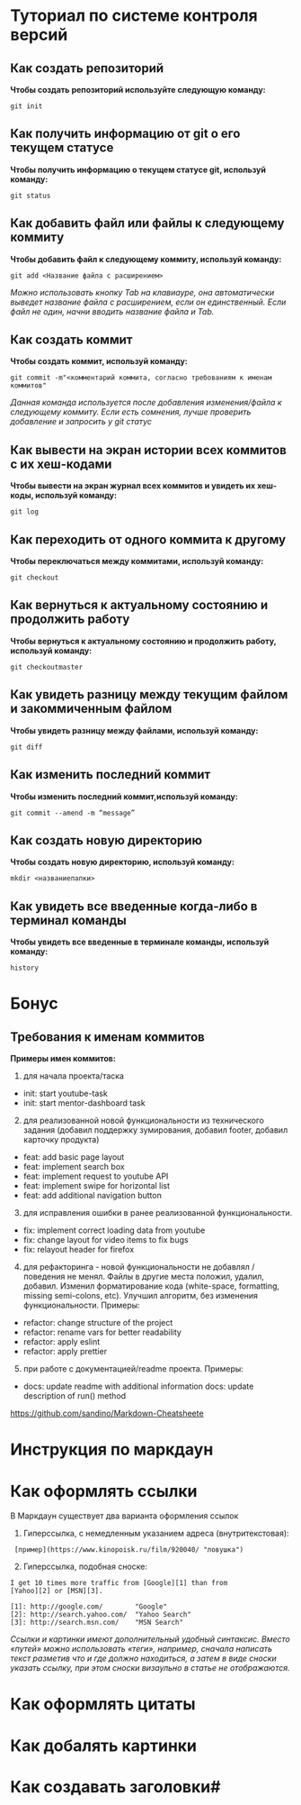 # Туториал по системе контроля версий #

## Как создать репозиторий ##

**Чтобы создать репозиторий используйте следующую команду:**

```
git init
```
## Как получить информацию от git о его текущем статусе ##
**Чтобы получить информацию о текущем статусе git, используй команду:**
```
git status
```
## Как добавить файл или файлы к следующему коммиту  ##
**Чтобы добавить файл к следующему коммиту, используй команду:**
```
git add <Название файла с расширением>
```
*Можно использовать кнопку Tab на клавиауре, она автоматически выведет название файла с расширением, если он единственный. Если файл не один, начни вводить название файла и Tab.*

## Как создать коммит ##
**Чтобы создать коммит, используй команду:**
```
git commit -m"<комментарий коммита, согласно требованиям к именам коммитов"
```
*Данная команда используется после добавления изменения/файла к следующему коммиту. Если есть сомнения, лучше проверить добавление и запросить у git статус*
## Как вывести на экран истории всех коммитов с их хеш-кодами ##
**Чтобы вывести на экран журнал всех коммитов и увидеть их хеш-коды, используй команду:**
```
git log
```
## Как переходить от одного коммита к другому ##
**Чтобы переключаться между коммитами, используй команду:**
```
git checkout
```
## Как вернуться к актуальному состоянию и продолжить работу ##
**Чтобы вернуться к актуальному состоянию и продолжить работу, используй команду:**
```
git checkoutmaster
```
## Как увидеть разницу между текущим файлом и закоммиченным файлом ##
**Чтобы увидеть разницу между файлами, используй команду:**
```
git diff
```
## Как изменить последний коммит ##
**Чтобы изменить последний коммит,используй команду:**
```
git commit --amend -m “message”
```
## Как создать новую директорию ##
**Чтобы создать новую директорию, используй команду:**
```
mkdir <названиепапки>
```
## Как увидеть все введенные когда-либо в терминал команды ##
**Чтобы увидеть все введенные в терминале команды, используй команду:**
```
history
```
# Бонус #
## Требования к именам коммитов ##
**Примеры имен коммитов:**
1. для начала проекта/таска
* init: start youtube-task
* init: start mentor-dashboard task
2. для реализованной новой функциональности из технического задания (добавил поддержку зумирования, добавил footer, добавил карточку продукта)
* feat: add basic page layout
* feat: implement search box 
* feat: implement request to youtube API
* feat: implement swipe for horizontal list
* feat: add additional navigation button
3. для исправления ошибки в ранее реализованной функциональности. 
* fix: implement correct loading data from youtube
* fix: change layout for video items to fix bugs
* fix: relayout header for firefox
4. для рефакторинга - новой функциональности не добавлял / поведения не менял. Файлы в другие места положил, удалил, добавил. Изменил форматирование кода (white-space, formatting, missing semi-colons, etc). Улучшил алгоритм, без изменения функциональности. Примеры:
* refactor: change structure of the project
* refactor: rename vars for better readability
* refactor: apply eslint
* refactor: apply prettier
5. при работе с документацией/readme проекта. Примеры:
* docs: update readme with additional information
docs: update description of run() method

https://github.com/sandino/Markdown-Cheatsheete

# Инструкция по маркдаун #

# Как оформлять ссылки #
В Маркдаун существует два варианта оформления ссылок
1. Гиперссылка, с немедленным указанием адреса (внутритекстовая):

```
 [пример](https://www.kinopoisk.ru/film/920040/ "ловушка")
```
2. Гиперссылка, подобная сноске:
```
I get 10 times more traffic from [Google][1] than from
[Yahoo][2] or [MSN][3].

[1]: http://google.com/        "Google"
[2]: http://search.yahoo.com/  "Yahoo Search"
[3]: http://search.msn.com/    "MSN Search"

```

*Ссылки и картинки имеют дополнительный удобный синтаксис. Вместо «путей» можно использовать «теги», например, сначала написать текст разметив что и где должно находиться, а затем в виде сноски указать ссылку, при этом сноски визаульно в статье не отображаются.*

# Как оформлять цитаты  #

# Как добалять картинки #
# Как создавать заголовки#